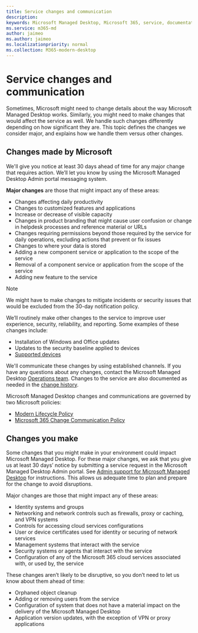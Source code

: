 ```yaml
---
title: Service changes and communication
description: 
keywords: Microsoft Managed Desktop, Microsoft 365, service, documentation
ms.service: m365-md
author: jaimeo
ms.author: jaimeo
ms.localizationpriority: normal
ms.collection: M365-modern-desktop
---
```


# Service changes and communication

Sometimes, Microsoft might need to change details about the way Microsoft Managed Desktop works. Similarly, you might need to make changes that would affect the service as well. We handle such changes differently depending on how significant they are. This topic defines the changes we consider major, and explains how we handle them versus other changes.



## Changes made by Microsoft

We'll give you notice at least 30 days ahead of time for any major change that requires action. We’ll let you know by using the Microsoft Managed Desktop Admin portal messaging system.

**Major changes** are those that might impact any of these areas:
- Changes affecting daily productivity
- Changes to customized features and applications
- Increase or decrease of visible capacity
- Changes in product branding that might cause user confusion or change in helpdesk processes and reference material or URLs
- Changes requiring permissions beyond those required by the service for daily operations, excluding actions that prevent or fix issues
- Changes to where your data is stored
- Adding a new component service or application to the scope of the service
- Removal of a component service or application from the scope of the service
- Adding new feature to the service

> [!NOTE]
> We might have to make changes to mitigate incidents or security issues that would be excluded from the 30-day notification policy.

We’ll routinely make other changes to the service to improve user experience, security, reliability, and reporting. Some examples of these changes include:

- Installation of Windows and Office updates
- Updates to the security baseline applied to devices
- [Supported devices](device-list.md)

We'll communicate these changes by using established channels. If you have any questions about any changes, contact the Microsoft Managed Desktop [Operations team](../working-with-managed-desktop/admin-support.md). Changes to the service are also documented as needed in the [change history](../change-history-managed-desktop.md).

Microsoft Managed Desktop changes and communications are governed by two Microsoft policies:
- [Modern Lifecycle Policy](https://support.microsoft.com/help/30881/modern-lifecycle-policy)
- [Microsoft 365 Change Communication Policy](https://docs.microsoft.com/office365/admin/manage/message-center?redirectSourcePath=%252fen-us%252farticle%252fMessage-center-in-Office-365-38FB3333-BFCC-4340-A37B-DEDA509C2093&view=o365-worldwide)

## Changes you make

Some changes that you might make in your environment could impact Microsoft Managed Desktop. For these major changes, we ask that you give us at least 30 days’ notice by submitting a service request in the Microsoft Managed Desktop Admin portal. See [Admin support for Microsoft Managed Desktop](../working-with-managed-desktop/admin-support.md) for instructions. This allows us adequate time to plan and prepare for the change to avoid disruptions.

Major changes are those that might impact any of these areas:

- Identity systems and groups
- Networking and network controls such as firewalls, proxy or caching, and VPN systems
- Controls for accessing cloud services configurations
- User or device certificates used for identity or securing of network services
- Management systems that interact with the service
- Security systems or agents that interact with the service
- Configuration of any of the Microsoft 365 cloud services associated with, or used by, the service

These changes aren’t likely to be disruptive, so you don’t need to let us know about them ahead of time:

- Orphaned object cleanup
- Adding or removing users from the service
- Configuration of system that does not have a material impact on the delivery of the Microsoft Managed Desktop
- Application version updates, with the exception of VPN or proxy applications


